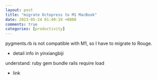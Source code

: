 ```yaml
---
layout: post
title: "migrate Octopress to M1 MacBook"
date: 2023-05-24 01:49:19 +0800
comments: true
categories: [productivity]
---
```


<!-- more -->

pygments.rb is not compatible with M1, so I have to migrate to Rouge.
- detail info in yinxiangbiji

understand: ruby gem bundle rails require load
- link